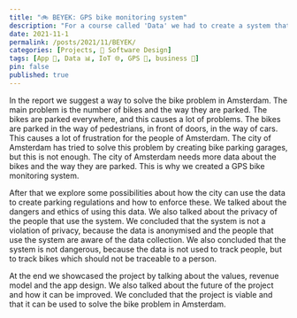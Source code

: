 ```yaml
---
title: "🚲 BEYEK: GPS bike monitoring system"
description: "For a course called 'Data' we had to create a system that collects data and visualises it. We decided to create a GPS bike monitoring system in Amsterdam."
date: 2021-11-1
permalink: /posts/2021/11/BEYEK/
categories: [Projects, 🎨 Software Design]
tags: [App 📱, Data 📊, IoT 🌐, GPS 📍, business 🏢]
pin: false
published: true
---
```


In the report we suggest a way to solve the bike problem in Amsterdam. The main problem is the number of bikes and the way they are parked. The bikes are parked everywhere, and this causes a lot of problems. The bikes are parked in the way of pedestrians, in front of doors, in the way of cars. This causes a lot of frustration for the people of Amsterdam. The city of Amsterdam has tried to solve this problem by creating bike parking garages, but this is not enough. The city of Amsterdam needs more data about the bikes and the way they are parked. This is why we created a GPS bike monitoring system. 

After that we explore some possibilities about how the city can use the data to create parking regulations and how to enforce these. We talked about the dangers and ethics of using this data. We also talked about the privacy of the people that use the system. We concluded that the system is not a violation of privacy, because the data is anonymised and the people that use the system are aware of the data collection. We also concluded that the system is not dangerous, because the data is not used to track people, but to track bikes which should not be traceable to a person.

At the end we showcased the project by talking about the values, revenue model and the app design. We also talked about the future of the project and how it can be improved. We concluded that the project is viable and that it can be used to solve the bike problem in Amsterdam.
